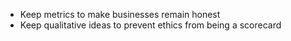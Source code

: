 - Keep metrics to make businesses remain honest
- Keep qualitative ideas to prevent ethics from being a scorecard